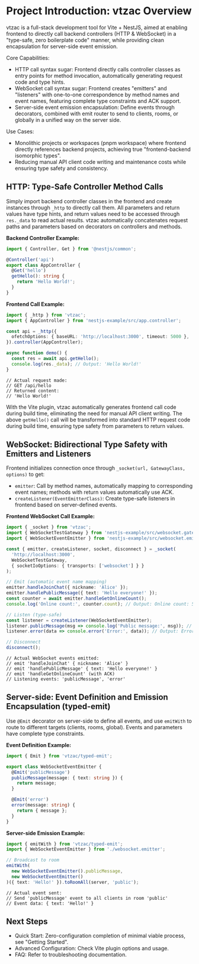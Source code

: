 # Project Introduction: vtzac Overview

vtzac is a full-stack development tool for Vite + NestJS, aimed at enabling frontend to directly call backend controllers (HTTP & WebSocket) in a "type-safe, zero boilerplate code" manner, while providing clean encapsulation for server-side event emission.

Core Capabilities:

- HTTP call syntax sugar: Frontend directly calls controller classes as entry points for method invocation, automatically generating request code and type hints.
- WebSocket call syntax sugar: Frontend creates "emitters" and "listeners" with one-to-one correspondence by method names and event names, featuring complete type constraints and ACK support.
- Server-side event emission encapsulation: Define events through decorators, combined with emit router to send to clients, rooms, or globally in a unified way on the server side.

Use Cases:

- Monolithic projects or workspaces (pnpm workspace) where frontend directly references backend projects, achieving true "frontend-backend isomorphic types".
- Reducing manual API client code writing and maintenance costs while ensuring type safety and consistency.

## HTTP: Type-Safe Controller Method Calls

Simply import backend controller classes in the frontend and create instances through `_http` to directly call them. All parameters and return values have type hints, and return values need to be accessed through `res._data` to read actual results. vtzac automatically concatenates request paths and parameters based on decorators on controllers and methods.

**Backend Controller Example:**

```ts
import { Controller, Get } from '@nestjs/common';

@Controller('api')
export class AppController {
  @Get('hello')
  getHello(): string {
    return 'Hello World!';
  }
}
```

**Frontend Call Example:**

```ts
import { _http } from 'vtzac';
import { AppController } from 'nestjs-example/src/app.controller';

const api = _http({
  ofetchOptions: { baseURL: 'http://localhost:3000', timeout: 5000 },
}).controller(AppController);

async function demo() {
  const res = await api.getHello();
  console.log(res._data); // Output: 'Hello World!'
}
```

```
// Actual request made:
// GET /api/hello
// Returned content:
// 'Hello World!'
```

With the Vite plugin, vtzac automatically generates frontend call code during build time, eliminating the need for manual API client writing. The above `getHello()` call will be transformed into standard HTTP request code during build time, ensuring type safety from parameters to return values.

## WebSocket: Bidirectional Type Safety with Emitters and Listeners

Frontend initializes connection once through `_socket(url, GatewayClass, options)` to get:

- `emitter`: Call by method names, automatically mapping to corresponding event names; methods with return values automatically use ACK.
- `createListener(EventEmitterClass)`: Create type-safe listeners in frontend based on server-defined events.

**Frontend WebSocket Call Example:**

```ts
import { _socket } from 'vtzac';
import { WebSocketTestGateway } from 'nestjs-example/src/websocket.gateway';
import { WebSocketEventEmitter } from 'nestjs-example/src/websocket.emitter';

const { emitter, createListener, socket, disconnect } = _socket(
  'http://localhost:3000',
  WebSocketTestGateway,
  { socketIoOptions: { transports: ['websocket'] } }
);

// Emit (automatic event name mapping)
emitter.handleJoinChat({ nickname: 'Alice' });
emitter.handlePublicMessage({ text: 'Hello everyone!' });
const counter = await emitter.handleGetOnlineCount();
console.log('Online count:', counter.count); // Output: Online count: 5

// Listen (type-safe)
const listener = createListener(WebSocketEventEmitter);
listener.publicMessage(msg => console.log('Public message:', msg)); // Output: Public message: { text: 'Hello everyone!' }
listener.error(data => console.error('Error:', data)); // Output: Error: { message: 'Connection failed' }

// Disconnect
disconnect();
```

```
// Actual WebSocket events emitted:
// emit 'handleJoinChat' { nickname: 'Alice' }
// emit 'handlePublicMessage' { text: 'Hello everyone!' }
// emit 'handleGetOnlineCount' (with ACK)
// Listening events: 'publicMessage', 'error'
```

## Server-side: Event Definition and Emission Encapsulation (typed-emit)

Use `@Emit` decorator on server-side to define all events, and use `emitWith` to route to different targets (clients, rooms, global). Events and parameters have complete type constraints.

**Event Definition Example:**

```ts
import { Emit } from 'vtzac/typed-emit';

export class WebSocketEventEmitter {
  @Emit('publicMessage')
  publicMessage(message: { text: string }) {
    return message;
  }

  @Emit('error')
  error(message: string) {
    return { message };
  }
}
```

**Server-side Emission Example:**

```ts
import { emitWith } from 'vtzac/typed-emit';
import { WebSocketEventEmitter } from './websocket.emitter';

// Broadcast to room
emitWith(
  new WebSocketEventEmitter().publicMessage,
  new WebSocketEventEmitter()
)({ text: 'Hello!' }).toRoomAll(server, 'public');
```

```
// Actual event sent:
// Send 'publicMessage' event to all clients in room 'public'
// Event data: { text: 'Hello!' }
```

## Next Steps

- Quick Start: Zero-configuration completion of minimal viable process, see "Getting Started".
- Advanced Configuration: Check Vite plugin options and usage.
- FAQ: Refer to troubleshooting documentation.
